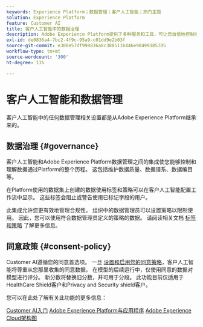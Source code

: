 ```yaml
---
keywords: Experience Platform；数据管理；客户人工智能；热门主题
solution: Experience Platform
feature: Customer AI
title: 客户人工智能中的数据治理
description: Adobe Experience Platform提供了多种服务和工具，可让您自信地控制收集的体验数据，以符合您的业务实践、法律义务和开发过程。
exl-id: de0836a4-7bc2-4f9c-95a9-c01dd9e2b03f
source-git-commit: e300e57df998836a8c388511b446e90499185705
workflow-type: tm+mt
source-wordcount: '300'
ht-degree: 11%

---
```


# 客户人工智能和数据管理

客户人工智能中的任何数据管理相关设置都是从Adobe Experience Platform继承来的。

## 数据治理 {#governance}

客户人工智能和Adobe Experience Platform数据管理之间的集成使您能够控制和理解数据通过Platform的整个历程。 这包括维护数据质量、数据谱系、数据编目等。

在Platform使用的数据集上创建的数据使用标签和策略可以在客户人工智能配置工作流中显示。 这些标签会阻止或警告使用已标记字段的用户。

此集成允许您更有效地管理合规性。 组织中的数据管理员可以设置策略以限制使用。 因此，您可以使用符合数据管理员定义的策略的数据。 请阅读相关文档 [标签和策略](https://experienceleague.adobe.com/docs/analytics-platform/using/cja-dataviews/data-governance.html) 了解更多信息。

## 同意政策 {#consent-policy}

Customer AI遵循您的同意首选项。 一旦 [设置和启用您的同意策略](https://experienceleague.adobe.com/docs/experience-platform/data-governance/policies/user-guide.html?lang=zh-Hans#consent-policy)，客户人工智能将尊重从您那里收集的同意数据。 在模型的后续运行中，仅使用同意的数据对模型进行评分。 新分数将替换旧分数，并可用于分段。 此功能目前仅适用于HealthCare Shield客户和Privacy and Security shield客户。

您可以在此处了解有关此功能的更多信息：

[Customer AI入门](../../customer-ai/getting-started.md)
[Adobe Experience Platform与应用程序](https://experienceleague.adobe.com/docs/blueprints-learn/architecture/architecture-overview/platform-applications.html)
[Adobe Experience Cloud架构图](https://experienceleague.adobe.com/docs/blueprints-learn/architecture/architecture-overview/experience-cloud.html)
